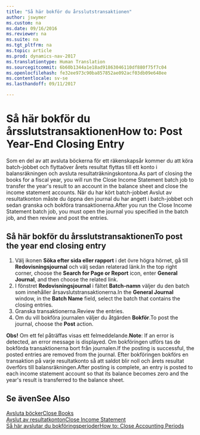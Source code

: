 ```yaml
---
title: "Så här bokför du årsslutstransaktionen"
author: jswymer
ms.custom: na
ms.date: 09/16/2016
ms.reviewer: na
ms.suite: na
ms.tgt_pltfrm: na
ms.topic: article
ms.prod: dynamics-nav-2017
ms.translationtype: Human Translation
ms.sourcegitcommit: 6b60b1344a1e18ad91863046110df880f75f7c04
ms.openlocfilehash: fe32ee973c90ba857852ae092acf03db09e648ee
ms.contentlocale: sv-se
ms.lasthandoff: 09/11/2017

---
```

# <a name="how-to-post-year-end-closing-entry"></a><span data-ttu-id="2d137-102">Så här bokför du årsslutstransaktionen</span><span class="sxs-lookup"><span data-stu-id="2d137-102">How to: Post Year-End Closing Entry</span></span>
<span data-ttu-id="2d137-103">Som en del av att avsluta böckerna för ett räkenskapsår kommer du att köra batch-jobbet och flyttaöver årets resultat flyttas till ett konto i balansräkningen och avsluta resultaträkningskontona.</span><span class="sxs-lookup"><span data-stu-id="2d137-103">As part of closing the books for a fiscal year, you will run the Close Income Statement batch job to transfer the year's result to an account in the balance sheet and close the income statement accounts.</span></span> <span data-ttu-id="2d137-104">När du har kört batch-jobbet Avslut av resultatkonton måste du öppna den journal du har angett i batch-jobbet och sedan granska och bokföra transaktionerna.</span><span class="sxs-lookup"><span data-stu-id="2d137-104">After you run the Close Income Statement batch job, you must open the journal you specified in the batch job, and then review and post the entries.</span></span>

## <a name="to-post-the-year-end-closing-entry"></a><span data-ttu-id="2d137-105">Så här bokför du årsslutstransaktionen</span><span class="sxs-lookup"><span data-stu-id="2d137-105">To post the year end closing entry</span></span>
1. <span data-ttu-id="2d137-106">Välj ikonen **Söka efter sida eller rapport** i det övre högra hörnet, gå till **Redovisningsjournal** och välj sedan relaterad länk.</span><span class="sxs-lookup"><span data-stu-id="2d137-106">In the top right corner, choose the **Search for Page or Report** icon, enter **General Journal**, and then choose the related link.</span></span>
2. <span data-ttu-id="2d137-107">I fönstret **Redovisningsjournal** i fältet **Batch-namn** väljer du den batch som innehåller årsavslutstransaktionerna.</span><span class="sxs-lookup"><span data-stu-id="2d137-107">In the **General Journal** window, in the **Batch Name** field, select the batch that contains the closing entries.</span></span>
3. <span data-ttu-id="2d137-108">Granska transaktionerna.</span><span class="sxs-lookup"><span data-stu-id="2d137-108">Review the entries.</span></span>
4. <span data-ttu-id="2d137-109">Om du vill bokföra journalen väljer du åtgärden **Bokför**.</span><span class="sxs-lookup"><span data-stu-id="2d137-109">To post the journal, choose the **Post** action.</span></span>

<span data-ttu-id="2d137-110">**Obs!** Om ett fel påträffas visas ett felmeddelande.</span><span class="sxs-lookup"><span data-stu-id="2d137-110">**Note**: If an error is detected, an error message is displayed.</span></span> <span data-ttu-id="2d137-111">Om bokföringen utförs tas de bokförda transaktionerna bort från journalen.</span><span class="sxs-lookup"><span data-stu-id="2d137-111">If the posting is successful, the posted entries are removed from the journal.</span></span> <span data-ttu-id="2d137-112">Efter bokföringen bokförs en transaktion på varje resultatkonto så att saldot blir noll och årets resultat överförs till balansräkningen.</span><span class="sxs-lookup"><span data-stu-id="2d137-112">After posting is complete, an entry is posted to each income statement account so that its balance becomes zero and the year's result is transferred to the balance sheet.</span></span>

## <a name="see-also"></a><span data-ttu-id="2d137-113">Se även</span><span class="sxs-lookup"><span data-stu-id="2d137-113">See Also</span></span>
[<span data-ttu-id="2d137-114">Avsluta böcker</span><span class="sxs-lookup"><span data-stu-id="2d137-114">Close Books</span></span>](year-close-books.md)  
[<span data-ttu-id="2d137-115">Avslut av resultatkonton</span><span class="sxs-lookup"><span data-stu-id="2d137-115">Close Income Statement</span></span>](year-close-income-statement.md)  
[<span data-ttu-id="2d137-116">Så här avslutar du bokföringsperioder</span><span class="sxs-lookup"><span data-stu-id="2d137-116">How to: Close Accounting Periods</span></span>](year-close-account-periods.md)  
